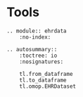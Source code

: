 # Tools

```{eval-rst}
.. module:: ehrdata
    :no-index:
```

```{eval-rst}
.. autosummary::
    :toctree: io
    :nosignatures:

    tl.from_dataframe
    tl.to_dataframe
    tl.omop.EHRDataset

```
